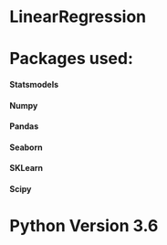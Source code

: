 # LinearRegression
# Packages used:
#### Statsmodels
#### Numpy
#### Pandas
#### Seaborn
#### SKLearn
#### Scipy
# Python Version 3.6
